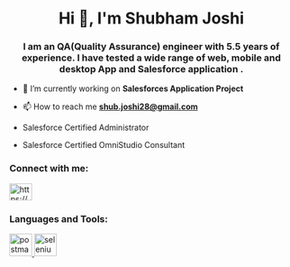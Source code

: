 <h1 align="center">Hi 👋, I'm Shubham Joshi</h1>
<h3 align="center">I am an QA(Quality Assurance) engineer with 5.5 years of experience. I have tested a wide range of web, mobile and desktop App and Salesforce application .</h3>

- 🔭 I’m currently working on **Salesforces Application Project**

- 📫 How to reach me **shub.joshi28@gmail.com**

- Salesforce Certified Administrator
- Salesforce Certified OmniStudio Consultant

<h3 align="left">Connect with me:</h3>
<p align="left">
<a href="https://linkedin.com/in/https://www.linkedin.com/in/shubhamjoshi95" target="blank"><img align="center" src="https://raw.githubusercontent.com/rahuldkjain/github-profile-readme-generator/master/src/images/icons/Social/linked-in-alt.svg" alt="https://www.linkedin.com/in/shubhamjoshi95" height="30" width="40" /></a>
</p>

<h3 align="left">Languages and Tools:</h3>
<p align="left"> <a href="https://postman.com" target="_blank" rel="noreferrer"> <img src="https://www.vectorlogo.zone/logos/getpostman/getpostman-icon.svg" alt="postman" width="40" height="40"/> </a> <a href="https://www.selenium.dev" target="_blank" rel="noreferrer"> <img src="https://raw.githubusercontent.com/detain/svg-logos/780f25886640cef088af994181646db2f6b1a3f8/svg/selenium-logo.svg" alt="selenium" width="40" height="40"/> </a> </p>
